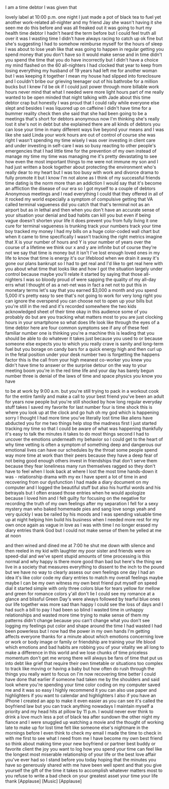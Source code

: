 
I am a time debtor I was given that

lovely label at 10:00 p.m. one night I
just made a pot of black tea to fuel yet
another work-related all-nighter and my
friend Jay she wasn&#39;t having it she seen
me do this before and was all freaked
out it was going to hurt my health time
debtor I hadn&#39;t heard the term before
but I could feel truth all over it
was I wasting time I didn&#39;t have always
racing to catch up ok fine but she&#39;s
suggesting I had to somehow reimburse
myself for the hours of sleep I was
about to lose yeah like that was going
to happen in regular getting you spend
money that you don&#39;t have so it would
make sense and in time didn&#39;t you spend
the time that you do have incorrectly
but I didn&#39;t have a choice my mind
flashed on the 60 all-nighters I had
clocked that year to keep from losing
everything my husband of 19 years had
left me for another woman but I was
keeping it together I mean my house had
slipped into foreclosure and I couldn&#39;t
bribe our grieving teenager out of his
bathrobe for a million bucks but I knew
I&#39;d be ok if I could just power through
more billable work hours
never mind that what I needed were more
light hours part of me really wanted to
be open minded that night talking with
Jade about this time debtor crap but
honestly I was proud that I could rally
while everyone else slept and besides I
was liquored up on caffeine I didn&#39;t
have time for a bummer reality check
then she said that she had been going to
be a meetings that&#39;s short for debtors
anonymous now I&#39;m thinking she&#39;s really
lost it she&#39;s not in debt but she
explained there are all kinds of debtors
you can lose your time in many different
ways
live beyond your means and I was like
she said Linda your work hours are out
of control of course she was right I
wasn&#39;t spending my time wisely I was
over investing in client care
and under investing in self-care I was
so busy reacting to other people&#39;s
emergencies that I had little time for
the prevention of my own instead of
manage my time my time was managing me
it&#39;s pretty devastating to see how even
the most important things to me were not
immune my son and I had just written a
book together about protecting the
environment who&#39;s really dear to my
heart but I was too busy with work and
divorce drama to fully promote it but I
know I&#39;m not alone as I think of my
successful friends time dating is the
norm more than an addiction I would say
that it&#39;s become an affliction the
disease of our era so I got myself to a
couple of debtors Anonymous meetings and
I read everything I could that they
offered in all of it rocked my world
especially a symptom of compulsive
getting that VA called terminal
vagueness did you catch that
that&#39;s terminal not as an airport but as
in lethal and then when you don&#39;t have
an accurate sense of your situation your
denial and bad habits can kill you
but even if being vague doesn&#39;t shorten
your life it does prevent you from fully
living it one cure for terminal
vagueness is trunking track your numbers
track your time
boy tracked my money I had my bills on a
huge color-coded wall chart but when it
came to time specifically I wasn&#39;t
tracking the right metrics imagine that
X is your number of hours and Y is your
number of years over the course of a
lifetime we think our x and y are
infinite but of course they&#39;re not we
say that time is money but it isn&#39;t I&#39;ve
lost enough loved ones in my life to
know that time is energy it&#39;s our
lifeblood when we drain it away it&#39;s
gone our plans bankrupt
so I had to get real and I&#39;d like to get
real here with you about what time that
looks like and how I got the situation
largely under control because maybe
you&#39;ll relate it started by saying that
those all-nighters I was so bloody proud
of were sapping the quality of my
all-day errs what I thought of as a
net-net was in fact a net not to put
this in monetary terms let&#39;s say that
you earned $3,000 a month and you spend
5,000 it&#39;s pretty easy to see that&#39;s not
going to work for very long right you
can ignore the overspend you can choose
not to open up your bills but you&#39;re
still in the red and it&#39;s recorded
somewhere the two kids acknowledged
sheet of their time okay in this
audience some of you probably do but are
you tracking what matters most to you
are just clocking hours in your
smartphone so what does life look like
through the eyes of a time debtor here
are four common symptoms see if any of
these feel familiar number one is
thinking you&#39;re a machine this is
leading that you should be able to do
whatever it takes just because you used
to or because someone else expects you
to which you really crave is sanity and
long-term fuel but you borage on candy
bars for a quick energy high and then
curl up in the fetal position under your
desk number two is forgetting the
happens factor this is the call from
your high meanest co-worker you knew you
didn&#39;t have time to answer or the
surprise detour on the way to your
meeting boom you&#39;re in the red time life
and your day has barely begun
number three is denial of the laws of
time and space physics you know you have

to be at work by 9:00 a.m. but you&#39;re
still trying to pack in a workout cook
for the entire family and make a call to
your best friend you&#39;ve been an adult
for years now people but you&#39;re still
shocked by how long regular everyday
stuff takes I saved my favorite for last
number four is time shock this is where
you look up at the clock and go huh oh
my god which is happening
sorry I thought I had more time you&#39;ve
literally lost time like aliens have
abducted you for me two things help stop
the madness first I just started
tracking my time so that I could be
aware of what was happening thankfully
it&#39;s easy to talk the minutes it takes
to do most things second I had to
uncover the emotions underneath my
behavior so I could get to the heart of
why time vetting is often a symptom of
something deep and dangerous our
emotional lives can have our schedules
by the throat some people spend way more
time at work than their peers because
they have a deep fear of not being good
enough others invest in friendships that
don&#39;t serve them because they fear
loneliness many run themselves ragged so
they don&#39;t have to feel when I look back
at where I lost the most time hands-down
it was - relationship drama with my ex I
have spent a lot of time in and
recovering from our dysfunction I had
made a diary document on my computer and
I logged the beautiful stuff but also
his hurtful words and his betrayals but
I often erased those entries when he
would apologize because I loved him and
I felt guilty for focusing on the
negative for recording the truth of my
own feelings after my separation I fell
for a sexy mystery man who baked
homemade pies and sang love songs yeah
and very quickly I was be railed by his
moods and I was spending valuable time
up at night helping him build his
business when I needed more rest for my
own once again as vague in love as I was
with time I no longer erased my diary
entries thank God but I could not make
sense of them he yelled at me at noon

and then wined and dined me at 7:00 he
shut me down with silence and then
reeled in my kid with laughter my poor
sister
and friends were on speed-dial and we&#39;ve
spent stupid amounts of time processing
is this normal and why happy
is there more good than bad but here&#39;s
the thing
we live in a society that measures
everything to dissent to the inch to the
pound but we have no way to clearly
assess our own feelings one day I had an
idea
it&#39;s like color code my diary entries to
match my overall feelings maybe maybe I
can be my own witness my own best friend
put myself on speed dial
it started simple with only three colors
blue for tears
yellow for mellow and green for romance
colors y&#39;all don&#39;t lie I could see my
romance at a glance and blissful Green
Day&#39;s were always followed by tearful
blue ones our life together was more sad
than happy I could see the loss of days
and I had such a bill to pay I had been
so blind I wasted time in unhappy
relationships and wasted more time
trying to make sense of them my patterns
didn&#39;t change because you can&#39;t change
what you don&#39;t see logging my feelings
put color and shape around the time I
had wasted I had been powerless but I
now had the power in my own hands I&#39;m
getting affects everyone thanks for a
minute about which emotions concerning
love or work or body image or family or
friendship are training your life blood
which emotions and bad habits are
robbing you of your vitality we all long
to make a difference in this world and
we lose chunks of time priceless
momentum don&#39;t get me wrong there will
always be fans of time that put us into
debt like grief that require their own
timetable or situations too complex to
track like moving or having a baby but
how often do rush through the things you
really want to focus on I&#39;m now
recovering time better
I could have done that earlier if
someone had taken me by the shoulders
and said look where you&#39;re spending your
time color coding on my computer saved
me and it was so easy I highly recommend
it you can also use paper and
highlighters if you want to calendar and
highlighters
I also if you have an iPhone I created
an app to make it even easier as you can
see it&#39;s called the boyfriend law but
you can track anything nowadays I
maintain myself a priority and my head
hits at pillow by 11 p.m. I would never
ever think to drink a love much less a
pot of black tea after sundown the other
night my fiance and I were snuggled up
watching a movie and the thought of
working late to make up for lost time
felt like someone else&#39;s nightmare in
the mornings before I even think to
check my email I made the time to check
in with me first to see what I need from
me I have become my own best friend
so think about making time your new
boyfriend or partner best buddy or
favorite client the joy you want to log
how you spend your time can feel like
the longest most miserable relationship
of your life or the best love affair
you&#39;ve ever had so I stand before you
today hoping that the minutes you have
so generously shared with me have been
well spent and that you give yourself
the gift of the time it takes to
accomplish whatever matters most to you
refuse to write a bad check on your
greatest asset your time your life thank
[Applause]
[Music]
[Applause]

